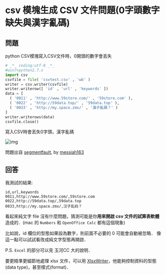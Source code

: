 # csv 模塊生成 CSV 文件問題(0字頭數字缺失與漢字亂碼)

## 問題

python CSV模塊寫入CSV文件時，0開頭的數字會丟失

```python
# _*_ coding:utf-8 _*_ 
#win7+python2.7.x 
import csv
csvfile = file( 'csvtest.csv' , 'wb' )
writer = csv.writer(csvfile)
writer.writerow([ 'id' , 'url' , 'keywords' ])
data = [
  ( '0011' , 'http://www.59store.com/' , '59store.com' ),
  ( '0022' , 'http://59data.top/' , '59data.top' ),
  ( '0033' , 'http://my.space.zmx/' , '漢子亂碼？' )
]
writer.writerows(data)
csvfile.close()
```

寫入CSV時會丟失0字頭，漢字亂碼

![img](https://segmentfault.com/img/bVwHjb)

問題出自 [segmentfault](https://segmentfault.com/q/1010000005370629/a-1020000005436450), by [messiah163](https://segmentfault.com/u/messiah163)

## 回答

我測試的結果:

```
id,url,keywords
0011,http://www.59store.com/,59store.com
0022,http://59data.top/,59data.top
0033,http://my.space.zmx/,汉子乱码？
```

看起來純文字 file 沒有什麼問題，猜測可能是你**用來開啟 csv 文件的試算表軟體**造成的．(mac 的 `Numbers` 和 `OpenOffice Calc` 都有這個現象)

比如說，id 欄位的型態如果設為數字，則前面不必要的 0 可能會自動被忽略． 像這一點可以試試看改成純文字型態再開啟．

P.S. `Excel` 的部分可以見 玉河CC 大的說明．

要更精準更細節地處理 xlsx 文件，可以用 [XlsxWriter][1]，他能夠控制資料的型態(data type)，甚至樣式(format)．

  [1]: http://xlsxwriter.readthedocs.io/index.html
